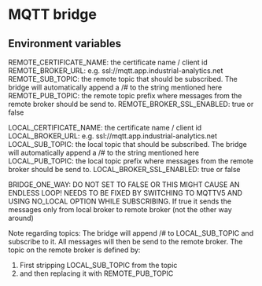 # MQTT bridge

## Environment variables 

REMOTE_CERTIFICATE_NAME: the certificate name / client id
REMOTE_BROKER_URL: e.g. ssl://mqtt.app.industrial-analytics.net
REMOTE_SUB_TOPIC: the remote topic that should be subscribed. The bridge will automatically append a /# to the string mentioned here
REMOTE_PUB_TOPIC: the remote topic prefix where messages from the remote broker should be send to.
REMOTE_BROKER_SSL_ENABLED: true or false

LOCAL_CERTIFICATE_NAME: the certificate name / client id
LOCAL_BROKER_URL: e.g. ssl://mqtt.app.industrial-analytics.net
LOCAL_SUB_TOPIC: the local topic that should be subscribed. The bridge will automatically append a /# to the string mentioned here
LOCAL_PUB_TOPIC: the local topic prefix where messages from the remote broker should be send to.
LOCAL_BROKER_SSL_ENABLED: true or false

BRIDGE_ONE_WAY: DO NOT SET TO FALSE OR THIS MIGHT CAUSE AN ENDLESS LOOP! NEEDS TO BE FIXED BY SWITCHING TO MQTTV5 AND USING NO_LOCAL OPTION WHILE SUBSCRIBING. If true it sends the messages only from local broker to remote broker (not the other way around) 

Note regarding topics:
The bridge will append /# to LOCAL_SUB_TOPIC and subscribe to it. All messages will then be send to the remote broker. The topic on the remote broker is defined by:
1. First stripping LOCAL_SUB_TOPIC from the topic
2. and then replacing it with REMOTE_PUB_TOPIC
